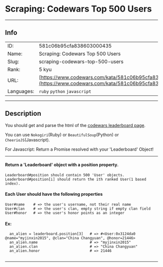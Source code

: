 # Scraping: Codewars Top 500 Users

---
## Info

|            |                                      |
|:-----------|:-------------------------------------|
| ID:        | 581c06b95cfa838603000435                              |
| Name:      | Scraping: Codewars Top 500 Users                            |
| Slug:      | scraping-codewars-top-500-users                            |
| Rank:      | 5 kyu                       |
| URL:       | [https://www.codewars.com/kata/581c06b95cfa838603000435](https://www.codewars.com/kata/581c06b95cfa838603000435)                 |
| Languages: |  `ruby`  `python`  `javascript`  |

---
## Description

You should get and parse the html of the [codewars leaderboard page](https://www.codewars.com/users/leaderboard).

You can use `Nokogiri`(Ruby) or `BeautifulSoup`(Python) or `CheerioJS`(Javascript).

For Javascript: Return a Promise resolved with your 'Leaderboard' Object!

 ----

 #### Return a 'Leaderboard' object with a position property.
```
Leaderboard#position should contain 500 'User' objects.
Leaderboard#position[i] should return the ith ranked User(1 based index).
```

 #### Each User should have the following properties
```
User#name    # => the user's username, not their real name
User#clan    # => the user's clan, empty string if empty clan field
User#honor   # => the user's honor points as an integer
```


 #### Ex:
```
  an_alien = leaderboard.position[3]   # => #<User:0x3124da0 @name="myjinxin2015", @clan="China Changyuan", @honor=21446>
  an_alien.name                        # => "myjinxin2015"
  an_alien.clan                        # => "China Changyuan"
  an_alien.honor                       # => 21446
  
```


---
